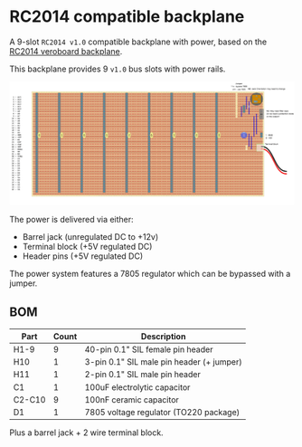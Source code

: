 # RC2014 compatible backplane

A 9-slot `RC2014 v1.0` compatible backplane with power, based on the [RC2014 veroboard backplane](https://rc2014.co.uk/backplanes/veroboard-back-plane/).

This backplane provides 9 `v1.0` bus slots with power rails.

![Backplane image](./rc2014-like-backplane.png)

The power is delivered via either:

- Barrel jack (unregulated DC to +12v)
- Terminal block (+5V regulated DC)
- Header pins (+5V regulated DC)

The power system features a 7805 regulator which can be bypassed with a jumper.

## BOM

Part | Count | Description
--- | --- | ---
H1-9 | 9 | 40-pin 0.1" SIL female pin header
H10 | 1 | 3-pin 0.1" SIL male pin header (+ jumper)
H11 | 1 | 2-pin 0.1" SIL male pin header
C1 | 1 | 100uF electrolytic capacitor
C2-C10 | 9 | 100nF ceramic capacitor
D1 | 1 | 7805 voltage regulator (TO220 package)

Plus a barrel jack + 2 wire terminal block.

